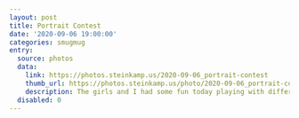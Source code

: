 ```yaml
---
layout: post
title: Portrait Contest
date: '2020-09-06 19:00:00'
categories: smugmug
entry:
  source: photos
  data:
    link: https://photos.steinkamp.us/2020-09-06_portrait-contest
    thumb_url: https://photos.steinkamp.us/photo/2020-09-06_portrait-contest/8B4C6D50-5025-4A88-8DE1-8FE578C6D097-04EACB6F-64DD-455A-AD3F-B70B6E0B069D.jpg?size=300x300&crop
    description: The girls and I had some fun today playing with different lighting angles with the flash, then we each had to edit a photo of each of us for a contest. Who won?
  disabled: 0
---
```


